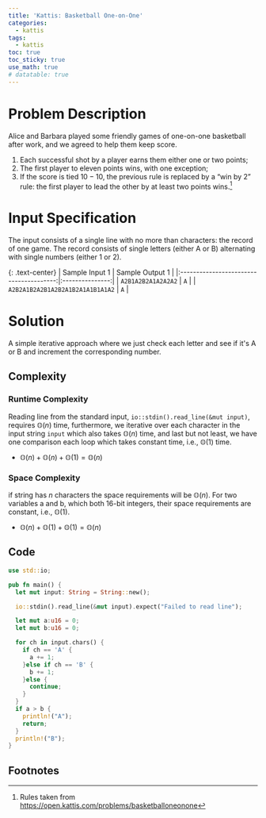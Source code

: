 ```yaml
---
title: 'Kattis: Basketball One-on-One'
categories:
  - kattis
tags:
  - kattis 
toc: true
toc_sticky: true
use_math: true
# datatable: true
---
```


# Problem Description

Alice and Barbara played some friendly games of one-on-one basketball after work, and we agreed to help them keep score.

1. Each successful shot by a player earns them either one or two points;
2. The first player to eleven points wins, with one exception;
3. If the score is tied $10-10$, the previous rule is replaced by a “win by 2” rule: the first player to lead the other by at least two points wins.[^1]

# Input Specification
The input consists of a single line with no more than characters: the record of one game. The record consists of single letters (either A or B) alternating with single numbers (either 1 or 2).


{: .text-center}
| Sample Input 1                          | Sample Output 1 |
|:---------------------------------------:|:---------------:|
| `A2B1A2B2A1A2A2A2`                        |        `A`        |
| `A2B2A1B2A2B1A2B2A1B2A1A1B1A1A2`          |        `A`        |

# Solution
A simple iterative approach where we just check each letter and see if it's A or B and increment the corresponding number.

## Complexity

### Runtime Complexity
Reading line from the standard input, `io::stdin().read_line(&mut input)`, requires $\mathbb{O}(n)$ time, furthermore, we iterative over each character in the input string `input` which also takes $\mathbb{O}(n)$ time, and last but not least, we have one comparison each loop which takes constant time, i.e., $\mathbb{O}(1)$ time.
- $\mathbb{O}(n) + \mathbb{O}(n) + \mathbb{O}(1) = \mathbb{O}(n)$

### Space Complexity
if string has $n$ characters the space requirements will be $\mathbb{O}(n)$. For two variables a and b, which both 16-bit integers, their space requirements are constant, i.e., $\mathbb{O}(1)$.
- $\mathbb{O}(n) + \mathbb{O}(1) + \mathbb{O}(1)=\mathbb{O}(n)$


## Code
```rust
use std::io;

pub fn main() {
  let mut input: String = String::new();

  io::stdin().read_line(&mut input).expect("Failed to read line");

  let mut a:u16 = 0; 
  let mut b:u16 = 0; 

  for ch in input.chars() {
    if ch == 'A' {
      a += 1;
    }else if ch == 'B' {
      b += 1;
    }else {
      continue;
    }
  }
  if a > b {
    println!("A");
    return;
  }
  println!("B");
}
```

## Footnotes
[^1]: Rules taken from https://open.kattis.com/problems/basketballoneonone